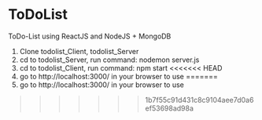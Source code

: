 # ToDoList
ToDo-List using ReactJS and NodeJS + MongoDB

1. Clone todolist_Client, todolist_Server
2. cd to todolist_Server, run command: nodemon server.js
3. cd to todolist_Client, run command: npm start
<<<<<<< HEAD
4. go to http://localhost:3000/ in your browser to use
=======
4. go to http://localhost:3000/ in your browser to use
>>>>>>> 1b7f55c91d431c8c9104aee7d0a6ef53698ad98a

